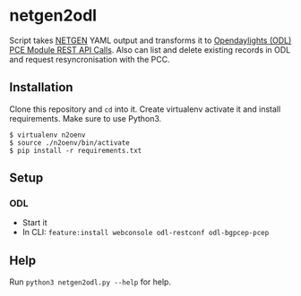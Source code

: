 # netgen2odl

Script takes [NETGEN](https://github.com/rwestphal/netgen) YAML output and transforms it to [Opendaylights (ODL) PCE Module REST API Calls](https://docs.opendaylight.org/en/stable-carbon/user-guide/pcep-user-guide.html).
Also can list and delete existing records in ODL and request resyncronisation with the PCC.

Installation
------------

Clone this repository and `cd` into it. Create virtualenv activate it and install requirements. Make sure to use Python3.

```console
$ virtualenv n2oenv
$ source ./n2oenv/bin/activate
$ pip install -r requirements.txt
```

Setup
------

### ODL

- Start it
- In CLI: `feature:install webconsole odl-restconf odl-bgpcep-pcep`

Help
-----

Run `python3 netgen2odl.py --help` for help.

